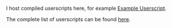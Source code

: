 I host compiled userscripts here, for example [Example Userscript](example-userscript.user.js).

The complete list of userscripts can be found [here](https://github.com/SimonAlling/userscripts).
